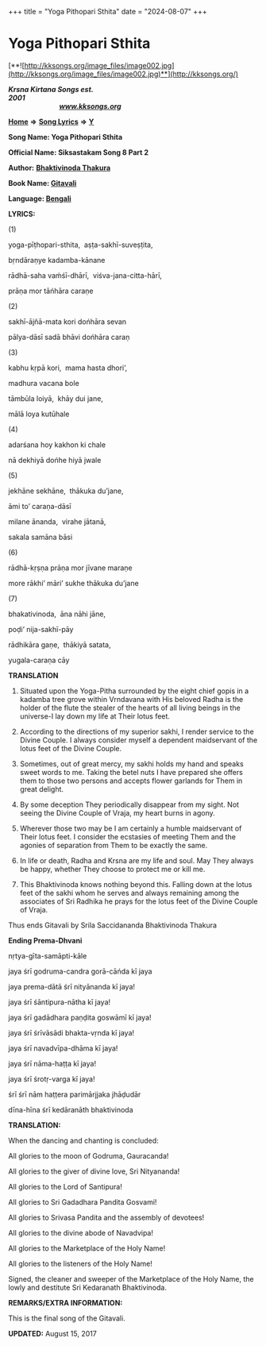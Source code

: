 +++
title = "Yoga Pithopari Sthita"
date = "2024-08-07"
+++

# Yoga Pithopari Sthita
[**![http://kksongs.org/image_files/image002.jpg](http://kksongs.org/image_files/image002.jpg)**](http://kksongs.org/)

**_Krsna Kirtana Songs est. 2001_**                                                                                                                                                 **_www.kksongs.org_**

**[Home](http://kksongs.org/)** **⇒** **[Song Lyrics](http://kksongs.org/lyrics.html)** **⇒** **[Y](http://kksongs.org/songs/song_y.html)**

**Song Name: Yoga Pithopari Sthita**

**Official Name: Siksastakam Song 8 Part 2**

**Author:** [**Bhaktivinoda Thakura**](http://kksongs.org/authors/list/bhaktivinoda.html)

**Book Name: [Gitavali](http://kksongs.org/authors/literature/gitavali.html)**

**Language: [Bengali](http://kksongs.org/language/list/bengali.html)**

**LYRICS:**

(1)

yoga-pīṭhopari-sthita,  aṣṭa-sakhī-suveṣṭita,

bṛndāraṇye kadamba-kānane

rādhā-saha vaḿśī-dhārī,  viśva-jana-citta-hārī,

prāṇa mor tāńhāra caraṇe

(2)

sakhī-ājñā-mata kori dońhāra sevan

pālya-dāsī sadā bhāvi dońhāra caraṇ

(3)

kabhu kṛpā kori,  mama hasta dhori’,

madhura vacana bole

tāmbūla loiyā,  khāy dui jane,

mālā loya kutūhale

(4)

adarśana hoy kakhon ki chale

nā dekhiyā dońhe hiyā jwale

(5)

jekhāne sekhāne,  thākuka du’jane,

āmi to’ caraṇa-dāsī

milane ānanda,  virahe jātanā,

sakala samāna bāsi

(6)

rādhā-kṛṣṇa prāṇa mor jīvane maraṇe

more rākhi’ māri’ sukhe thākuka du’jane

(7)

bhakativinoda,  āna nāhi jāne,

poḍi’ nija-sakhī-pāy

rādhikāra gaṇe,  thākiyā satata,

yugala-caraṇa cāy

**TRANSLATION**

1) Situated upon the Yoga-Pitha surrounded by the eight chief gopis in a kadamba tree grove within Vrndavana with His beloved Radha is the holder of the flute the stealer of the hearts of all living beings in the universe-I lay down my life at Their lotus feet.

2) According to the directions of my superior sakhi, I render service to the Divine Couple. I always consider myself a dependent maidservant of the lotus feet of the Divine Couple.

3) Sometimes, out of great mercy, my sakhi holds my hand and speaks sweet words to me. Taking the betel nuts I have prepared she offers them to those two persons and accepts flower garlands for Them in great delight.

4) By some deception They periodically disappear from my sight. Not seeing the Divine Couple of Vraja, my heart burns in agony.

5) Wherever those two may be I am certainly a humble maidservant of Their lotus feet. I consider the ecstasies of meeting Them and the agonies of separation from Them to be exactly the same.

6) In life or death, Radha and Krsna are my life and soul. May They always be happy, whether They choose to protect me or kill me.

7) This Bhaktivinoda knows nothing beyond this. Falling down at the lotus feet of the sakhi whom he serves and always remaining among the associates of Sri Radhika he prays for the lotus feet of the Divine Couple of Vraja.

Thus ends Gitavali by Srila Saccidananda Bhaktivinoda Thakura

**Ending Prema-Dhvani**

nṛtya-gīta-samāpti-kāle

jaya śrī godruma-candra gorā-cāńda kī jaya

jaya prema-dātā śrī nityānanda kī jaya!

jaya śrī śāntipura-nātha kī jaya!

jaya śrī gadādhara paṇḍita goswāmī kī jaya!

jaya śrī śrīvāsādi bhakta-vṛnda kī jaya!

jaya śrī navadvīpa-dhāma kī jaya!

jaya śrī nāma-haṭṭa kī jaya!

jaya śrī śrotṛ-varga kī jaya!

śrī śrī nām haṭṭera parimārjjaka jhāḍudār

dīna-hīna śrī kedāranāth bhaktivinoda

**TRANSLATION:**

When the dancing and chanting is concluded:

All glories to the moon of Godruma, Gauracanda!

All glories to the giver of divine love, Sri Nityananda!

All glories to the Lord of Santipura!

All glories to Sri Gadadhara Pandita Gosvami!

All glories to Srivasa Pandita and the assembly of devotees!

All glories to the divine abode of Navadvipa!

All glories to the Marketplace of the Holy Name!

All glories to the listeners of the Holy Name!

Signed, the cleaner and sweeper of the Marketplace of the Holy Name, the lowly and destitute Sri Kedaranath Bhaktivinoda.

**REMARKS/EXTRA INFORMATION:**

This is the final song of the Gitavali.

**UPDATED:** August 15, 2017
